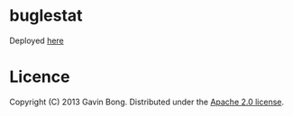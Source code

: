 # buglestat

Deployed [here](http://raverun.com/projects/2013/buglestat/)

# Licence

Copyright (C) 2013 Gavin Bong. Distributed under the [Apache 2.0 license](http://www.apache.org/licenses/LICENSE-2.0.html "license details").

